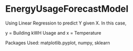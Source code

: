 # EnergyUsageForecastModel

Using Linear Regression to predict Y given X. In this case,

y = Building kWH Usage and x = Temperature

Packages Used: matplotlib.pyplot, numpy, sklearn